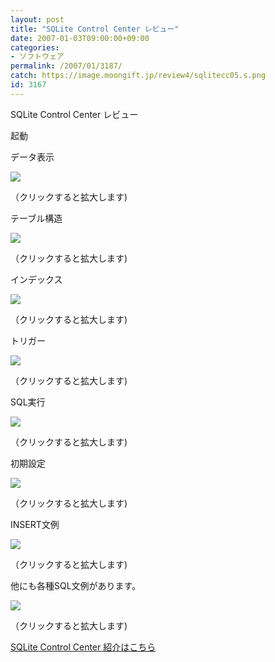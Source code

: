 ```yaml
---
layout: post
title: "SQLite Control Center レビュー"
date: 2007-01-03T09:00:00+09:00
categories:
- ソフトウェア
permalink: /2007/01/3187/
catch: https://image.moongift.jp/review4/sqlitecc05.s.png
id: 3167
---
```

SQLite Control Center レビュー  
<!--more-->

起動

  

データ表示

  

[![](https://image.moongift.jp/review4/sqlitecc01.s.png)](https://image.moongift.jp/review4/sqlitecc01.png)  
  
（クリックすると拡大します)

  

テーブル構造

  

[![](https://image.moongift.jp/review4/sqlitecc02.s.png)](https://image.moongift.jp/review4/sqlitecc02.png)  
  
（クリックすると拡大します)

  

インデックス

  

[![](https://image.moongift.jp/review4/sqlitecc03.s.png)](https://image.moongift.jp/review4/sqlitecc03.png)  
  
（クリックすると拡大します)

  

トリガー

  

[![](https://image.moongift.jp/review4/sqlitecc04.s.png)](https://image.moongift.jp/review4/sqlitecc04.png)  
  
（クリックすると拡大します)

  

SQL実行

  

[![](https://image.moongift.jp/review4/sqlitecc05.s.png)](https://image.moongift.jp/review4/sqlitecc05.png)  
  
（クリックすると拡大します)

  

初期設定

  

[![](https://image.moongift.jp/review4/sqlitecc06.s.png)](https://image.moongift.jp/review4/sqlitecc06.png)  
  
（クリックすると拡大します)

  

INSERT文例

  

[![](https://image.moongift.jp/review4/sqlitecc07.s.png)](https://image.moongift.jp/review4/sqlitecc07.png)  
  
（クリックすると拡大します)

  

他にも各種SQL文例があります。

  

[![](https://image.moongift.jp/review4/sqlitecc08.s.png)](https://image.moongift.jp/review4/sqlitecc08.png)  
  
（クリックすると拡大します)

  

[SQLite Control Center 紹介はこちら](http://oss.moongift.jp/intro/i-3179.html)


